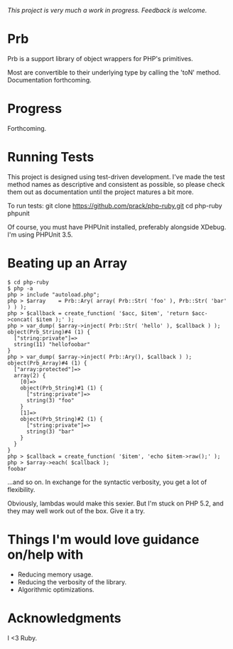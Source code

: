 _This project is very much a work in progress. Feedback is welcome._


Prb
=====

Prb is a support library of object wrappers for PHP's primitives.

Most are convertible to their underlying type by calling the 'toN'
method. Documentation forthcoming.


Progress
========

Forthcoming.


Running Tests
=============

This project is designed using test-driven development. I've made the test
method names as descriptive and consistent as possible, so please check them
out as documentation until the project matures a bit more.

To run tests:
	git clone https://github.com/prack/php-ruby.git
	cd php-ruby
	phpunit

Of course, you must have PHPUnit installed, preferably alongside XDebug. I'm using
PHPUnit 3.5.


Beating up an Array
===================

	$ cd php-ruby
	$ php -a
	php > include "autoload.php";
	php > $array    = Prb::Ary( array( Prb::Str( 'foo' ), Prb::Str( 'bar' ) ) );
	php > $callback = create_function( '$acc, $item', 'return $acc->concat( $item );' );
	php > var_dump( $array->inject( Prb::Str( 'hello' ), $callback ) );
	object(Prb_String)#4 (1) {
	  ["string:private"]=>
	  string(11) "hellofoobar"
	}
	php > var_dump( $array->inject( Prb::Ary(), $callback ) );
	object(Prb_Array)#4 (1) {
	  ["array:protected"]=>
	  array(2) {
	    [0]=>
	    object(Prb_String)#1 (1) {
	      ["string:private"]=>
	      string(3) "foo"
	    }
	    [1]=>
	    object(Prb_String)#2 (1) {
	      ["string:private"]=>
	      string(3) "bar"
	    }
	  }
	}
	php > $callback = create_function( '$item', 'echo $item->raw();' );
	php > $array->each( $callback );
	foobar

...and so on. In exchange for the syntactic verbosity, you get a lot of flexibility.

Obviously, lambdas would make this sexier. But I'm stuck on PHP 5.2, and they may well
work out of the box. Give it a try.


Things I'm would love guidance on/help with
===========================================

* Reducing memory usage.
* Reducing the verbosity of the library.
* Algorithmic optimizations.


Acknowledgments
===============

I <3 Ruby.